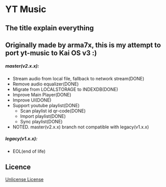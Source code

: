 # YT Music

## The title explain everything
## Originally made by arma7x, this is my attempt to port yt-music to Kai OS v3 :)

##### master(v2.x.x):
- Stream audio from local file, fallback to network stream(DONE)
- Remove audio equalizer(DONE)
- Migrate from LOCALSTORAGE to INDEXDB(DONE)
- Improve Main Player(DONE)
- Improve UI(DONE)
- Support youtube playlist(DONE)
	- Scan playlist id qr-code(DONE)
	- Import playlist(DONE)
	- Sync playlist(DONE)
- NOTED. master(v2.x.x) branch not compatible with legacy(v1.x.x)

##### legacy(v1.x.x):
- EOL(end of life)

 
## Licence

[Unlicense License](https://github.com/arma7x/kai-yt-music/blob/master/LICENSE.txt)
